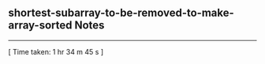 <h2>shortest-subarray-to-be-removed-to-make-array-sorted Notes</h2><hr>[ Time taken: 1 hr 34 m 45 s ]